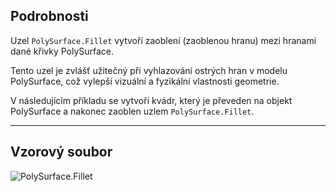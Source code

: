 ## Podrobnosti
Uzel `PolySurface.Fillet` vytvoří zaoblení (zaoblenou hranu) mezi hranami dané křivky PolySurface.

Tento uzel je zvlášť užitečný při vyhlazování ostrých hran v modelu PolySurface, což vylepší vizuální a fyzikální vlastnosti geometrie.

V následujícím příkladu se vytvoří kvádr, který je převeden na objekt PolySurface a nakonec zaoblen uzlem `PolySurface.Fillet`.
___
## Vzorový soubor

![PolySurface.Fillet](./Autodesk.DesignScript.Geometry.PolySurface.Fillet_img.jpg)
